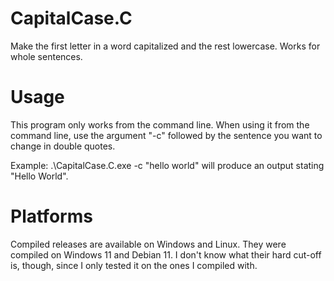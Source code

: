 # CapitalCase.C
Make the first letter in a word capitalized and the rest lowercase. Works for whole sentences.

# Usage
This program only works from the command line. When using it from the command line, use the argument "-c" followed by the sentence you want to change in double quotes.

Example: .\CapitalCase.C.exe -c "hello world" will produce an output stating "Hello World".

# Platforms
Compiled releases are available on Windows and Linux. They were compiled on Windows 11 and Debian 11. I don't know what their hard cut-off is, though, since I only tested it on the ones I compiled with.
